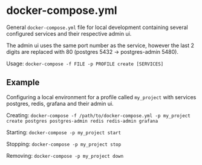 # docker-compose.yml

General `docker-compose.yml` file for local development containing several configured services and their respective admin ui.

The admin ui uses the same port number as the service, however the last 2 digits are replaced with 80 (postgres 5432 -> postgres-admin 5480).

Usage: `docker-compose -f FILE -p PROFILE create [SERVICES]`

## Example

Configuring a local environment for a profile called  `my_project` with services postgres, redis, grafana and their admin ui.

Creating: `docker-compose -f /path/to/docker-compose.yml -p my_project create postgres postgres-admin redis redis-admin grafana`

Starting: `docker-compose -p my_project start`

Stopping: `docker-compose -p my_project stop`

Removing: `docker-compose -p my_project down`
